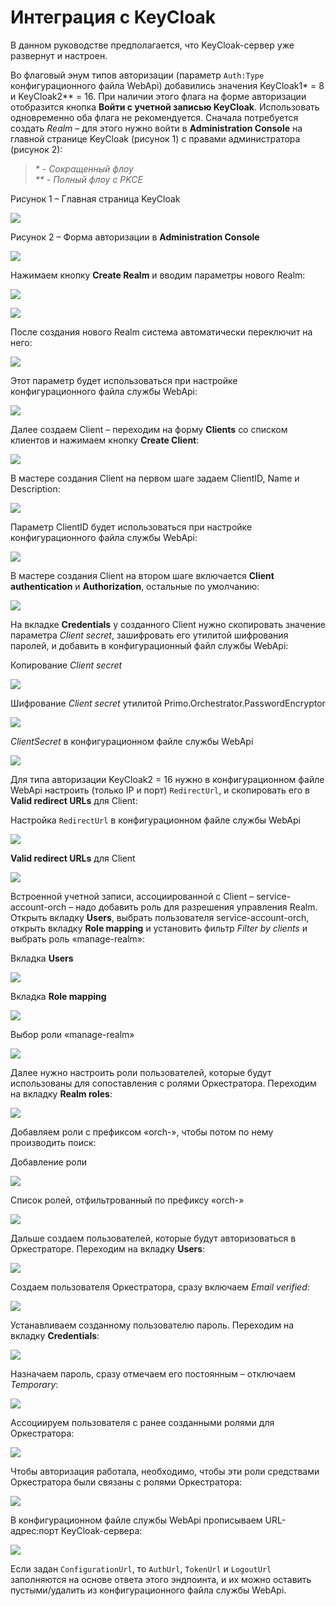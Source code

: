 # Интеграция с KeyCloak

В данном руководстве предполагается, что KeyCloak-сервер уже развернут и настроен.

Во флаговый энум типов авторизации (параметр `Auth:Type` конфигурационного файла WebApi) добавились значения KeyCloak1\* = 8 и KeyCloak2\*\* = 16. 
При наличии этого флага на форме авторизации отобразится кнопка **Войти с учетной записью KeyCloak**. Использовать одновременно оба флага не рекомендуется.	
Сначала потребуется создать *Realm* – для этого нужно войти в **Administration Console** на главной странице KeyCloak (рисунок 1) с правами администратора (рисунок 2):

> *\* - Сокращенный флоу*  
> *\*\* - Полный флоу с PKCE*

Рисунок 1 – Главная страница KeyCloak

![](../../../orchestrator-new/resources/orchestrator-sys-admin/Keycloak-1.PNG)

Рисунок 2 – Форма авторизации в **Administration Console**

![](../../../orchestrator-new/resources/orchestrator-sys-admin/Keycloak-2.PNG)

Нажимаем кнопку **Create Realm** и вводим параметры нового Realm:

![](../../../orchestrator-new/resources/orchestrator-sys-admin/Keycloak-3.PNG)

![](../../../orchestrator-new/resources/orchestrator-sys-admin/Keycloak-4.PNG)

После создания нового Realm система автоматически переключит на него:

![](../../../orchestrator-new/resources/orchestrator-sys-admin/Keycloak-5.PNG)

Этот параметр будет использоваться при настройке конфигурационного файла службы WebApi:

![](../../../orchestrator-new/resources/orchestrator-sys-admin/Keycloak-6.PNG)

Далее создаем Client – переходим на форму **Clients** со списком клиентов и нажимаем кнопку **Create Client**:

![](../../../orchestrator-new/resources/orchestrator-sys-admin/Keycloak-7.PNG)

В мастере создания Client на первом шаге задаем ClientID, Name и Description:

![](../../../orchestrator-new/resources/orchestrator-sys-admin/Keycloak-8.PNG)

Параметр ClientID будет использоваться при настройке конфигурационного файла службы WebApi:

![](../../../orchestrator-new/resources/orchestrator-sys-admin/Keycloak-9.PNG)

В мастере создания Client на втором шаге включается **Client authentication** и **Authorization**, остальные по умолчанию:

![](../../../orchestrator-new/resources/orchestrator-sys-admin/Keycloak-10.PNG)

На вкладке **Credentials** у созданного Client нужно скопировать значение параметра *Client secret*, 
зашифровать его утилитой шифрования паролей, и добавить в конфигурационный файл службы WebApi:

Копирование *Client secret*

![](../../../orchestrator-new/resources/orchestrator-sys-admin/Keycloak-11.PNG)

Шифрование *Client secret* утилитой Primo.Orchestrator.PasswordEncryptor

![](../../../orchestrator-new/resources/orchestrator-sys-admin/Keycloak-12.PNG)

*ClientSecret* в конфигурационном файле службы WebApi

![](../../../orchestrator-new/resources/orchestrator-sys-admin/Keycloak-13.PNG)

Для типа авторизации KeyCloak2 = 16 нужно в конфигурационном файле WebApi настроить (только IP и порт) `RedirectUrl`, и скопировать его в **Valid redirect URLs** для Client:

Настройка `RedirectUrl` в конфигурационном файле службы WebApi

![](../../../orchestrator-new/resources/orchestrator-sys-admin/Keycloak-14.PNG)

**Valid redirect URLs** для Client

![](../../../orchestrator-new/resources/orchestrator-sys-admin/Keycloak-15.PNG)

Встроенной учетной записи, ассоциированной с Client –  service-account-orch – надо добавить роль для разрешения управления Realm. 
Открыть вкладку **Users**, выбрать пользователя service-account-orch, открыть вкладку **Role mapping** и установить фильтр *Filter by clients* и выбрать роль «manage-realm»:

Вкладка **Users**

![](../../../orchestrator-new/resources/orchestrator-sys-admin/Keycloak-16.PNG)

Вкладка **Role mapping**

![](../../../orchestrator-new/resources/orchestrator-sys-admin/Keycloak-17.PNG)

Выбор роли «manage-realm»

![](../../../orchestrator-new/resources/orchestrator-sys-admin/Keycloak-18.PNG)

Далее нужно настроить роли пользователей, которые будут использованы для сопоставления с ролями Оркестратора. Переходим на вкладку **Realm roles**:

![](../../../orchestrator-new/resources/orchestrator-sys-admin/Keycloak-19.PNG)

Добавляем роли с префиксом «orch-», чтобы потом по нему производить поиск:

Добавление роли

![](../../../orchestrator-new/resources/orchestrator-sys-admin/Keycloak-20.PNG)

Список ролей, отфильтрованный по префиксу «orch-»

![](../../../orchestrator-new/resources/orchestrator-sys-admin/Keycloak-21.PNG)

Дальше создаем пользователей, которые будут авторизоваться в Оркестраторе. Переходим на вкладку **Users**:

![](../../../orchestrator-new/resources/orchestrator-sys-admin/Keycloak-22.PNG)

Создаем пользователя Оркестратора, сразу включаем *Email verified*:

![](../../../orchestrator-new/resources/orchestrator-sys-admin/Keycloak-23.PNG)

Устанавливаем созданному пользователю пароль. Переходим на вкладку **Credentials**:

![](../../../orchestrator-new/resources/orchestrator-sys-admin/Keycloak-24.PNG)

Назначаем пароль, сразу отмечаем его постоянным – отключаем *Temporary*:

![](../../../orchestrator-new/resources/orchestrator-sys-admin/Keycloak-25.PNG)

Ассоциируем пользователя с ранее созданными ролями для Оркестратора:

![](../../../orchestrator-new/resources/orchestrator-sys-admin/Keycloak-26.PNG)

Чтобы авторизация работала, необходимо, чтобы эти роли средствами Оркестратора были связаны с ролями Оркестратора:

![](../../../orchestrator-new/resources/orchestrator-sys-admin/Keycloak-27.PNG)

В конфигурационном файле службы WebApi прописываем URL-адрес:порт KeyCloak-сервера:

![](../../../orchestrator-new/resources/orchestrator-sys-admin/Keycloak-28.PNG)

Если задан `СonfigurationUrl`, то `AuthUrl`, `TokenUrl` и `LogoutUrl` заполняются на основе ответа этого эндпоинта, и их можно оставить пустыми/удалить из конфигурационного файла службы WebApi.



